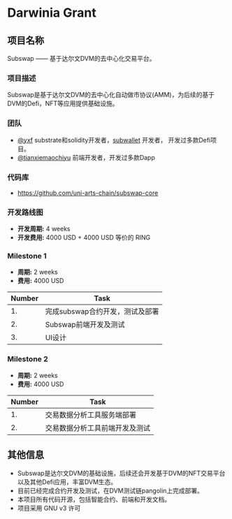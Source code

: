 # Darwinia Grant

## 项目名称
Subswap —— 基于达尔文DVM的去中心化交易平台。

### 项目描述

Subswap是基于达尔文DVM的去中心化自动做市协议(AMM)，为后续的基于DVM的Defi，NFT等应用提供基础设施。

### 团队


- [@yxf](https://github.com/yxf) substrate和solidity开发者，[subwallet](https://github.com/uni-arts-chain/subwallet) 开发者， 开发过多款Defi项目。
- [@tianxiemaochiyu](https://github.com/tanxiemaochiyu) 前端开发者，开发过多款Dapp


### 代码库

- https://github.com/uni-arts-chain/subswap-core


### 开发路线图

* **开发周期:** 4 weeks
* **开发费用:** 4000 USD + 4000 USD 等价的 RING

### Milestone 1

* **周期:** 2 weeks 
* **费用:** 4000 USD


| Number | Task |
| ------------- | ------------- |
| 1. | 完成subswap合约开发，测试及部署 |
| 2. | Subswap前端开发及测试 |  
| 3. | UI设计 |

### Milestone 2

* **周期:** 2 weeks 
* **费用:** 4000 USD


| Number | Task |
| ------------- | ------------- |
| 1.  | 交易数据分析工具服务端部署 |
| 2.  | 交易数据分析工具前端开发及测试 |

## 其他信息
* Subswap是达尔文DVM的基础设施，后续还会开发基于DVM的NFT交易平台以及其他Defi应用，丰富DVM生态。
* 目前已经完成合约开发及测试，在DVM测试链pangolin上完成部署。
* 本项目所有代码开源，包括智能合约、前端和开发文档。
* 项目采用 GNU v3 许可

